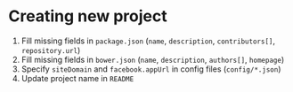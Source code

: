 # Creating new project

1. Fill missing fields in `package.json` (`name`, `description`, `contributors[]`, `repository.url`)
2. Fill missing fields in `bower.json` (`name`, `description`, `authors[]`, `homepage`)
3. Specify `siteDomain` and `facebook.appUrl` in config files (`config/*.json`)
4. Update project name in `README` 

